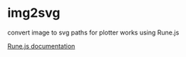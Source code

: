 # img2svg
convert image to svg paths for plotter works using Rune.js

[Rune.js documentation](http://runemadsen.github.io/rune.js/index.html)

